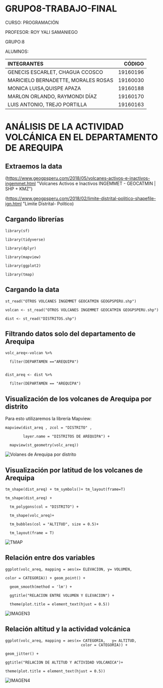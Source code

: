 # GRUPO8-TRABAJO-FINAL
CURSO: PROGRAMACIÓN

PROFESOR: ROY YALI SAMANIEGO

GRUPO:8

ALUMNOS:

|             INTEGRANTES                 |   CÓDIGO   |
|:----------------------------------------|-----------:|
| GENECIS ESCARLET, CHAGUA CCOSCO         |  19160196  |
| MARICIELO BERNADETTE, MORALES ROSAS     |  19160030  |
| MONICA LUISA,QUISPE APAZA               |  19160188  |
| MARLON ORLANDO, RAYMONDI DÍAZ           |  19160170  |
| LUIS ANTONIO, TREJO PORTILLA            |  19160163  |


# ANÁLISIS DE LA ACTIVIDAD VOLCÁNICA EN EL DEPARTAMENTO DE AREQUIPA

## Extraemos la data
(https://www.geogpsperu.com/2018/05/volcanes-activos-e-inactivos-ingemmet.html "Volcanes Activos e Inactivos INGEMMET - GEOCATMIN | SHP + KMZ")

(https://www.geogpsperu.com/2018/02/limite-distrital-politico-shapefile-ign.html "Limite Distrital- Político)

## Cargando librerías
~~~
library(sf)

library(tidyverse)

library(dplyr)

library(mapview)

library(ggplot2)

library(tmap)
~~~

## Cargando la data 
~~~â
st_read("OTROS VOLCANES INGEMMET GEOCATMIN GEOGPSPERU.shp")

volcan <- st_read("OTROS VOLCANES INGEMMET GEOCATMIN GEOGPSPERU.shp")

dist <- st_read("DISTRITOS.shp")
~~~

## Filtrando datos solo del departamento de Arequipa
~~~
volc_areq<-volcan %>%

  filter(DEPARTAMEN =="AREQUIPA")
  

dist_areq <- dist %>%

  filter(DEPARTAMEN == "AREQUIPA")
~~~

## Visualización de los volcanes de Arequipa por distrito 
Para esto utilizaremos la librería Mapview:
~~~
mapview(dist_areq , zcol = "DISTRITO" , 

        layer.name = "DISTRITOS DE AREQUIPA") + 
	
  mapview(st_geometry(volc_areq))

~~~

![Volanes de Arequipa por distrito](https://user-images.githubusercontent.com/78512423/107091386-b5262800-67cf-11eb-8853-ce25c2fc311d.png)

## Visualización  por  latitud de los volcanes de Arequipa
~~~
tm_shape(dist_areq) + tm_symbols()+ tm_layout(frame=T)

tm_shape(dist_areq) + 

  tm_polygons(col = "DISTRITO") +
  
  tm_shape(volc_areq)+
  
  tm_bubbles(col = "ALTITUD", size = 0.5)+
  
  tm_layout(frame = T) 
 ~~~ 
 ![TMAP](https://user-images.githubusercontent.com/78512423/107094129-82caf980-67d4-11eb-803e-487244e1d043.png)
  
## Relación entre dos variables
~~~
ggplot(volc_areq, mapping = aes(x= ELEVACION, y= VOLUMEN, 

color = CATEGORIA)) + geom_point() + 
				
  geom_smooth(method = 'lm') +
  
  ggtitle("RELACION ENTRE VOLUMEN Y ELEVACION") +
  
  theme(plot.title = element_text(hjust = 0.5))
~~~

  ![IMAGEN3](https://user-images.githubusercontent.com/78512276/106987519-43000580-6733-11eb-8880-36c6e2ba7ade.png)
  
  
  ## Relación altitud y la actividad volcánica
  ~~~
  ggplot(volc_areq, mapping = aes(x= CATEGORIA,   y= ALTITUD,  
                                    color = CATEGORIA)) + 
				
 geom_jitter() + 
 
 ggtitle("RELACION DE ALTITUD Y ACTIVIDAD VOLCANICA")+
 
  theme(plot.title = element_text(hjust = 0.5))
  ~~~
  
  ![IMAGEN4](https://user-images.githubusercontent.com/78512276/106988025-4e9ffc00-6734-11eb-919e-3a3fe054d78e.png)
